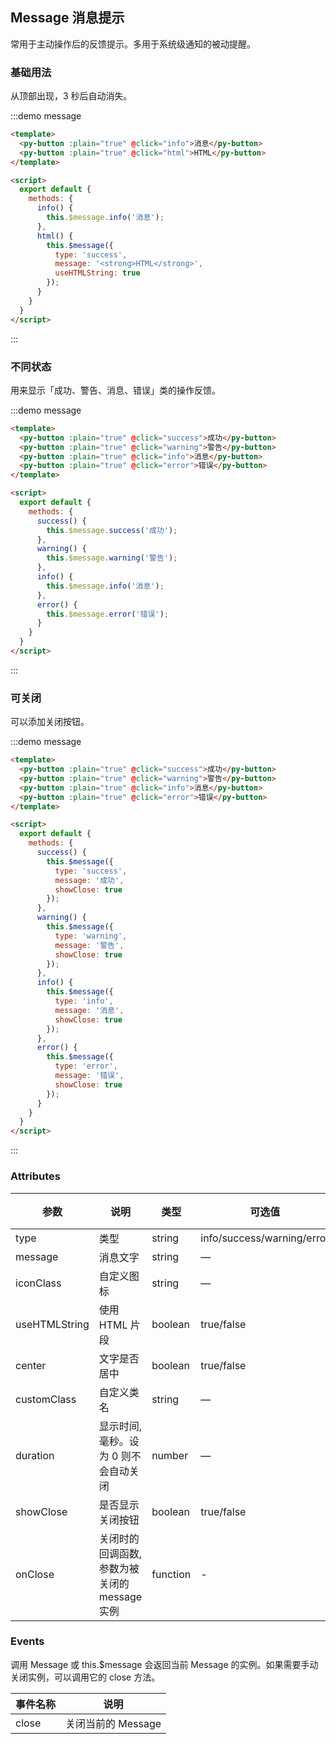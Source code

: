 ## Message 消息提示

常用于主动操作后的反馈提示。多用于系统级通知的被动提醒。

### 基础用法

从顶部出现，3 秒后自动消失。

:::demo message

```html
<template>
  <py-button :plain="true" @click="info">消息</py-button>
  <py-button :plain="true" @click="html">HTML</py-button>
</template>

<script>
  export default {
    methods: {
      info() {
        this.$message.info('消息');
      },
      html() {
        this.$message({
          type: 'success',
          message: '<strong>HTML</strong>',
          useHTMLString: true
        });
      }
    }
  }
</script>
```

:::

### 不同状态

用来显示「成功、警告、消息、错误」类的操作反馈。

:::demo message

```html
<template>
  <py-button :plain="true" @click="success">成功</py-button>
  <py-button :plain="true" @click="warning">警告</py-button>
  <py-button :plain="true" @click="info">消息</py-button>
  <py-button :plain="true" @click="error">错误</py-button>
</template>

<script>
  export default {
    methods: {
      success() {
        this.$message.success('成功');
      },
      warning() {
        this.$message.warning('警告');
      },
      info() {
        this.$message.info('消息');
      },
      error() {
        this.$message.error('错误');
      }
    }
  }
</script>
```

:::

### 可关闭

可以添加关闭按钮。

:::demo message

```html
<template>
  <py-button :plain="true" @click="success">成功</py-button>
  <py-button :plain="true" @click="warning">警告</py-button>
  <py-button :plain="true" @click="info">消息</py-button>
  <py-button :plain="true" @click="error">错误</py-button>
</template>

<script>
  export default {
    methods: {
      success() {
        this.$message({
          type: 'success',
          message: '成功',
          showClose: true
        });
      },
      warning() {
        this.$message({
          type: 'warning',
          message: '警告',
          showClose: true
        });
      },
      info() {
        this.$message({
          type: 'info',
          message: '消息',
          showClose: true
        });
      },
      error() {
        this.$message({
          type: 'error',
          message: '错误',
          showClose: true
        });
      }
    }
  }
</script>
```

:::

### Attributes

| 参数          | 说明                                          | 类型     | 可选值                     | 默认值 |
| ------------- | --------------------------------------------- | -------- | -------------------------- | ------ |
| type          | 类型                                          | string   | info/success/warning/error | —      |
| message       | 消息文字                                      | string   | —                          | —      |
| iconClass     | 自定义图标                                    | string   | —                          | —      |
| useHTMLString | 使用 HTML 片段                                | boolean  | true/false                 | false  |
| center        | 文字是否居中                                  | boolean  | true/false                 | false  |
| customClass   | 自定义类名                                    | string   | —                          | —      |
| duration      | 显示时间, 毫秒。设为 0 则不会自动关闭         | number   | —                          | 3000   |
| showClose     | 是否显示关闭按钮                              | boolean  | true/false                 | false  |
| onClose       | 关闭时的回调函数, 参数为被关闭的 message 实例 | function | -                          | —      |

### Events

调用 Message 或 this.$message 会返回当前 Message 的实例。如果需要手动关闭实例，可以调用它的 close 方法。

| 事件名称 | 说明               |
| -------- | ------------------ |
| close    | 关闭当前的 Message |
